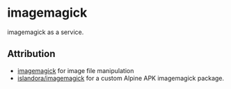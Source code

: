 # imagemagick

imagemagick as a service.

## Attribution

- [imagemagick](https://github.com/ImageMagick/ImageMagick) for image file manipulation
- [islandora/imagemagick](https://github.com/Islandora-Devops/isle-imagemagick/) for a custom Alpine APK imagemagick package.
